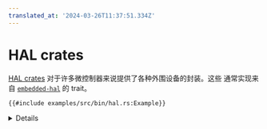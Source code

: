 ```yaml
---
translated_at: '2024-03-26T11:37:51.334Z'
---
```


# HAL crates

[HAL crates](https://github.com/rust-embedded/awesome-embedded-rust#hal-implementation-crates)
对于许多微控制器来说提供了各种外围设备的封装。这些
通常实现来自
[`embedded-hal`](https://crates.io/crates/embedded-hal)
的 trait。

```rust,editable,compile_fail
{{#include examples/src/bin/hal.rs:Example}}
```

<details>

- `set_low` 和 `set_high` 是 `embedded_hal` 的 `OutputPin` trait 上的方法。
- 对于许多 Cortex-M 和 RISC-V 设备，包括各种
  STM32、GD32、nRF、NXP、MSP430、AVR 和 PIC 微控制器，都存在 HAL crates。

运行示例使用：

```sh
cargo embed --bin hal
```

</details>
